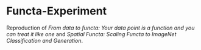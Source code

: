 # Functa-Experiment
Reproduction of *From data to functa: Your data point is a function and you can treat it like one* and *Spatial Functa: Scaling Functa to ImageNet Classification and Generation*.
